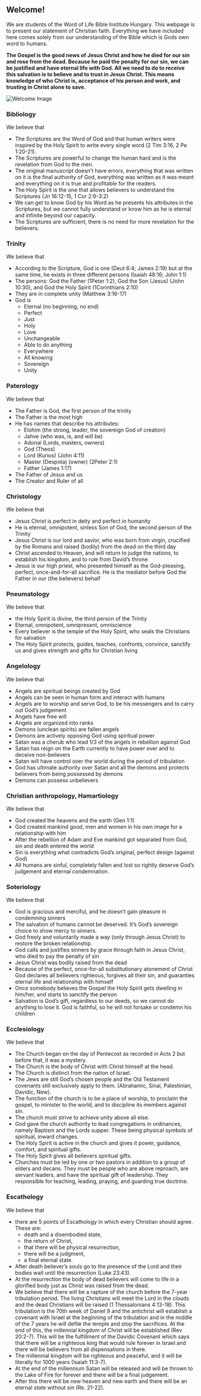 ## Welcome!

We are students of the Word of Life Bible Institute Hungary. This webpage is to present our statement of Christian faith. Everything we have included here comes solely from our understanding of the Bible which is Gods own word to humans.  

**The Gospel is the good news of Jesus Christ and how he died for our sin and rose from the dead. Because he paid the penalty for our sin, we can be justified and have eternal life with God. All we need to do to receive this salvation is to believe and to trust in Jesus Christ. This means knowledge of who Christ is, acceptance of his person and work, and trusting in Christ alone to save.**

![Welcome Image](https://dc95wa4w5yhv.cloudfront.net/image-cache/bible-study_724_482_80.jpg)

### Bibliology

We believe that  
- The Scriptures are the Word of God and that human writers were inspired by the Holy Spirit to write every single word (2 Tim 3:16, 2 Pe 1:20-21).
- The Scriptures are powerful to change the human hard and is the revelation from God to the men. 
- The original manuscript doesn’t have errors, everything that was written on it is the final authority of God, everything was written as it was meant and everything on it is true and profitable for the readers. 
- The Holy Spirit is the one that allows believers to understand the Scriptures (Jn 16:12-15, 1 Cor 2:9-3:2) 
- We can get to know God by his Word as he presents his attributes in the Scriptures, but we cannot fully understand or know him as he is eternal and infinite beyond our capacity. 
- The Scriptures are sufficient, there is no need for more revelation for the believers. 

### Trinity 

We believe that 
- According to the Scripture, God is one (Deut 6:4; James 2:19) but at the same time, he exists in three different persons (Isaiah 48:16; John 1:1) 
- The persons: God the Father (1Peter 1:2), God the Son (Jesus) (John 10:30), and God the Holy Spirit (1Corinthians 2:10) 
- They are in complete unity (Matthew 3:16-17) 
- God is  
  - Eternal (no beginning, no end) 
  - Perfect 
  - Just 
  - Holy 
  - Love 
  - Unchangeable 
  - Able to do anything 
  - Everywhere 
  - All knowing 
  - Sovereign 
  - Unity

### Paterology

We believe that
- The Father is God, the first person of the trinity 
- The Father is the most high
- He has names that describe his attributes: 
  - Elohim (the strong, leader, the sovereign God of creation) 
  - Jahve (who was, is, and will be) 
  - Adonai (Lords, masters, owners) 
  - God (Theos)  
  - Lord (Kurios) (John 4:11) 
  - Master (Despota) (owner) (2Peter 2:1) 
  - Father (James 1:17) 
- The Father of Jesus and us 
- The Creator and Ruler of all 

### Christology 

We believe that 
- Jesus Christ is perfect in deity and perfect in humanity 
- He is eternal, omnipotent, sinless Son of God, the second person of the Trinity 
- Jesus Christ is our lord and savior, who was born from virgin, crucified by the Romans and raised (bodily) from the dead on the third day 
- Christ ascended to Heaven, and will return to judge the nations, to establish his kingdom, and to rule from David’s throne 
- Jesus is our high priest, who presented himself as the God-pleasing, perfect, once-and-for-all sacrifice. He is the mediator before God the Father in our (the believers) behalf 

### Pneumatology 

We believe that 
- the Holy Spirit is divine, the third person of the Trinity 
- Eternal, omnipotent, omnipresent, omniscience 
- Every believer is the temple of the Holy Spirit, who seals the Christians for salvation 
- The Holy Spirit protects, guides, teaches, confronts, convince, sanctify us and gives strength and gifts for Christian living

### Angelology

We believe that
- Angels are spiritual beings created by God
- Angels can be seen in human form and interact with humans 
- Angels are to worship and serve God, to be his messengers and to carry out God’s judgement 
- Angels have free will
- Angels are organized into ranks 
- Demons (unclean spirits) are fallen angels  
- Demons are actively opposing God using spiritual power 
- Satan was a cherub who lead 1/3 of the angels in rebellion against God 
- Satan has reign on the Earth currently to have power over and to deceive non-believers 
- Satan will have control over the world during the period of tribulation 
- God has ultimate authority over Satan and all the demons and protects believers from being possessed by demons 
- Demons can possess unbelievers 

### Christian anthropology, Hamartiology 

We believe that 
- God created the heavens and the earth (Gen 1:1) 
- God created mankind good, men and women in his own image for a relationship with him  
- After the rebellion of Adam and Eve mankind got separated from God, sin and death entered the world 
- Sin is everything what contradicts God’s original, perfect design (against God) 
- All humans are sinful, completely fallen and lost so rightly deserve God’s judgement and eternal condemnation.

### Soteriology 

We believe that 
- God is gracious and merciful, and he doesn’t gain pleasure in condemning sinners
- The salvation of humans cannot be deserved. It’s God’s sovereign choice to show mercy to sinners.  
- God freely and voluntarily made a way (only through Jesus Christ) to restore the broken relationship.   
- God calls and justifies sinners by grace through faith in Jesus Christ, who died to pay the penalty of sin 
- Jesus Christ was bodily raised from the dead
- Because of the perfect, once-for-all substitutionary atonement of Christ God declares all believers righteous, forgives all their sin, and guaranties eternal life and relationship with himself 
- Once somebody believes the Gospel the Holy Spirit gets dwelling in him/her, and starts to sanctify the person 
- Salvation is God’s gift, regardless to our deeds, so we cannot do anything to lose it. God is faithful, so he will not forsake or condemn his children 

### Ecclesiology

We believe that 
- The Church began on the day of Pentecost as recorded in Acts 2 but before that, it was a mystery.
- The Church is the body of Christ with Christ himself at the head.
- The Church is distinct from the nation of Israel. 
- The Jews are still God’s chosen people and the Old Testament covenants still exclusively apply to them. (Abrahamic, Sinai, Palestinian, Davidic, New).
- The function of the church is to be a place of worship, to proclaim the gospel, to minister to the world, and to discipline its members against sin.
- The church must strive to achieve unity above all else. 
- God gave the church authority to lead congregations in ordinances, namely Baptism and the Lords supper. These being physical symbols of spiritual, inward changes. 
- The Holy Spirit is active in the church and gives it power, guidance, comfort, and spiritual gifts.  
- The Holy Spirit gives all believers spiritual gifts.
- Churches must be led by one or two pastors in addition to a group of elders and decans. They must be people who are above reproach, are servant leaders, and have the spiritual gift of leadership. They responsible for teaching, leading, praying, and guarding true doctrine.

### Escathology 

We believe that
- there are 5 points of Escathology in which every Christian should agree. These are: 
  - death and a disembodied state, 
  - the return of Christ, 
  - that there will be physical resurrection, 
  - there will be a judgment,
  - a final eternal state.
- After death believer’s souls go to the presence of the Lord and their bodies wait until the resurrection (Luke 23:43).
- At the resurrection the body of dead believers will come to life in a glorified body just as Christ was raised from the dead. 
- We believe that there will be a rapture of the church before the 7-year tribulation period. The living Christians will meet the Lord in the clouds and the dead Christians will be raised (1 Thessalonians 4:13-18). This tribulation is the 70th week of Daniel 9 and the antichrist will establish a covenant with Israel at the beginning of the tribulation and in the middle of the 7 years he will defile the temple and stop the sacrifices. At the end of this, the millennial kingdom of Christ will be established (Rev 20:2-7). This will be the fulfillment of the Davidic Covenant which says that there will be a righteous king that would rule forever in Israel and there will be believers from all dispensations in there. 
- The millennial kingdom will be righteous and peaceful, and it will be literally for 1000 years (Isaiah 11:3-7).
- At the end of the millennium Satan will be released and will be thrown to the Lake of Fire for forever and there will be a final judgement.
- After this there will be new heaven and new earth and there will be an eternal state without sin (Re. 21-22). 